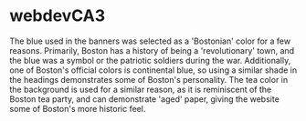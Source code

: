 # webdevCA3

The blue used in the banners was selected as a 'Bostonian' color for a few reasons. Primarily, Boston has a history of being a 'revolutionary' town, and the blue was a symbol or the patriotic soldiers during the war. Additionally, one of Boston's official colors is continental blue, so using a similar shade in the headings demonstrates some of Boston's personality. The tea color in the background is used for a similar reason, as it is reminiscent of the Boston tea party, and can demonstrate 'aged' paper, giving the website some of Boston's more historic feel.
